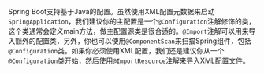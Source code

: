 Spring Boot支持基于Java的配置。虽然使用XML配置元数据来启动`SpringApplication`，我们建议你的主配置是一个`@Configuration`注解修饰的类，这个类通常会定义main方法，做主配置源类是很合适的。`@Import`注解可以用来导入额外的配置类，另外，你也可以使用`@ComponentScan`来扫描Spring组件，包括`@Configuration`类。如果你必须使用XML配置，我们还是建议你从一个`@Configuration`类开始，然后使用`@ImportResource`注解来导入XML配置文件。